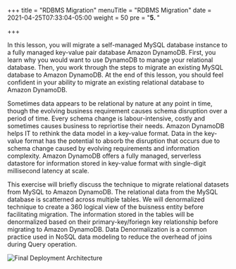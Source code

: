 +++
title = "RDBMS Migration"
menuTitle = "RDBMS Migration"
date = 2021-04-25T07:33:04-05:00
weight = 50
pre = "<b>5. </b>"

+++

In this lesson, you will migrate a self-managed MySQL database instance to a fully managed key-value pair database Amazon DynamoDB.
First, you learn why you would want to use DynamoDB to manage your relational database.
Then, you work through the steps to migrate an existing MySQL database to Amazon DynamoDB.
At the end of this lesson, you should feel confident in your ability to migrate an existing relational database to Amazon DynamoDB.

Sometimes data appears to be relational by nature at any point in time, though the evolving business requirement causes schema disruption over a period of time.
Every schema change is labour-intensive, costly and sometimes causes business to repriortise their needs.
Amazon DynamoDB helps IT to rethink the data model in a key-value format. Data in the key-value format has the potential to absorb the disruption that occurs due to schema change caused by evolving requirements and information complexity.
Amazon DynamoDB offers a fully managed, serverless datastore for information stored in key-value format with single-digit millisecond latency at scale.

This exercise will briefly discuss the technique to migrate relational datasets from MySQL to Amazon DynamoDB. The relational data from the MySQL database is scatterned across multiple tables. We will denormalized technique to create a 360 logical view of the buisness entity before facilitating migration.
The information stored in the tables will be denormalized based on their primary-key/foriegn key relationship before migrating to Amazon DynamoDB. Data Denormalization is a common practice used in NoSQL data modeling to reduce the overhead of joins during Query operation.

![Final Deployment Architecture](/images/denormalization.png)
